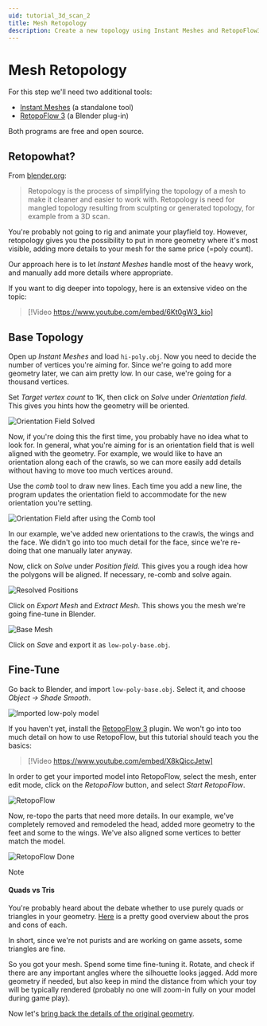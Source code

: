 ```yaml
---
uid: tutorial_3d_scan_2
title: Mesh Retopology
description: Create a new topology using Instant Meshes and RetopoFlow3
---
```


# Mesh Retopology

For this step we'll need two additional tools:

- [Instant Meshes](https://github.com/wjakob/instant-meshes) (a standalone tool)
- [RetopoFlow 3](https://github.com/CGCookie/retopoflow) (a Blender plug-in)

Both programs are free and open source.

## Retopowhat?

From [blender.org](https://docs.blender.org/manual/en/latest/modeling/meshes/retopology.html):

> Retopology is the process of simplifying the topology of a mesh to make it cleaner and easier to work with. Retopology is need for mangled topology resulting from sculpting or generated topology, for example from a 3D scan. 

You're probably not going to rig and animate your playfield toy. However, retopology gives you the possibility to put in more geometry where it's most visible, adding more details to your mesh for the same price (=poly count).

Our approach here is to let *Instant Meshes* handle most of the heavy work, and manually add more details where appropriate.

If you want to dig deeper into topology, here is an extensive video on the topic:

> [!Video https://www.youtube.com/embed/6Kt0gW3_kio]

## Base Topology

Open up *Instant Meshes* and load `hi-poly.obj`. Now you need to decide the number of vertices you're aiming for. Since we're going to add more geometry later, we can aim pretty low. In our case, we're going for a thousand vertices.

Set *Target vertex count* to 1K, then click on *Solve* under *Orientation field*. This gives you hints how the geometry will be oriented.

![Orientation Field Solved](im-no-adjustments.jpg)

Now, if you're doing this the first time, you probably have no idea what to look for. In general, what you're aiming for is an orientation field that is well aligned with the geometry. For example, we would like to have an orientation along each of the crawls, so we can more easily add details without having to move too much vertices around.

Use the *comb* tool to draw new lines. Each time you add a new line, the program updates the orientation field to accommodate for the new orientation you're setting. 

![Orientation Field after using the Comb tool](im-combed.jpg)

In our example, we've added new orientations to the crawls, the wings and the face. We didn't go into too much detail for the face, since we're re-doing that one manually later anyway.

Now, click on *Solve* under *Position field*. This gives you a rough idea how the polygons will be aligned. If necessary, re-comb and solve again.

![Resolved Positions](im-positions.jpg)

Click on *Export Mesh* and *Extract Mesh*. This shows you the mesh we're going fine-tune in Blender.

![Base Mesh](im-mesh.jpg)

Click on *Save* and export it as `low-poly-base.obj`.

## Fine-Tune

Go back to Blender, and import `low-poly-base.obj`. Select it, and choose *Object -> Shade Smooth*.

![Imported low-poly model](low-poly-imported.jpg)

If you haven't yet, install the [RetopoFlow 3](https://github.com/CGCookie/retopoflow) plugin. We won't go into too much detail on how to use RetopoFlow, but this tutorial should teach you the basics:

> [!Video https://www.youtube.com/embed/X8kQiccJetw]

In order to get your imported model into RetopoFlow, select the mesh, enter edit mode, click on the *RetopoFlow* button, and select *Start RetopoFlow*.

![RetopoFlow](retopoflow-start.jpg)

Now, re-topo the parts that need more details. In our example, we've completely removed and remodeled the head, added more geometry to the feet and some to the wings. We've also aligned some vertices to better match the model.

![RetopoFlow Done](retopoflow-done.jpg)

> [!note]
> #### Quads vs Tris
> You're probably heard about the debate whether to use purely quads or triangles in your geometry. [Here](http://wedesignvirtual.com/quads-vs-tris-in-3d-modeling/) is a pretty good overview about the pros and cons of each.
>
> In short, since we're not purists and are working on game assets, some triangles are fine.

So you got your mesh. Spend some time fine-tuning it. Rotate, and check if there are any important angles where the silhouette looks jagged. Add more geometry if needed, but also keep in mind the distance from which your toy will be typically rendered (probably no one will zoom-in fully on your model during game play).

Now let's [bring back the details of the original geometry](xref:tutorial_3d_scan_3).
